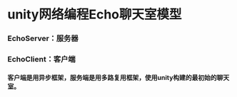 # unity网络编程Echo聊天室模型

### EchoServer：服务器
### EchoClient：客户端

#### 客户端是用异步框架，服务端是用多路复用框架，使用unity构建的最初始的聊天室。
